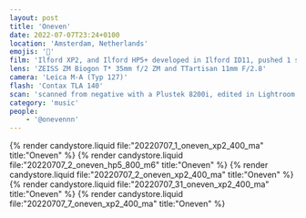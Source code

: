 ```yaml
---
layout: post
title: 'Oneven'
date: 2022-07-07T23:24+0100
location: 'Amsterdam, Netherlands'
emojis: '🎹'
film: 'Ilford XP2, and Ilford HP5+ developed in Ilford ID11, pushed 1 stop'
lens: 'ZEISS ZM Biogon T* 35mm f/2 ZM and TTartisan 11mm F/2.8'
camera: 'Leica M-A (Typ 127)'
flash: 'Contax TLA 140'
scan: 'scanned from negative with a Plustek 8200i, edited in Lightroom'
category: 'music'
people: 
    - '@onevennn'
---
```


{% render candystore.liquid file:"20220707_1_oneven_xp2_400_ma" title:"Oneven" %}
{% render candystore.liquid file:"20220707_2_oneven_hp5_800_m6" title:"Oneven" %}
{% render candystore.liquid file:"20220707_2_oneven_xp2_400_ma" title:"Oneven" %}
{% render candystore.liquid file:"20220707_31_oneven_xp2_400_ma" title:"Oneven" %}
{% render candystore.liquid file:"20220707_7_oneven_xp2_400_ma" title:"Oneven" %}